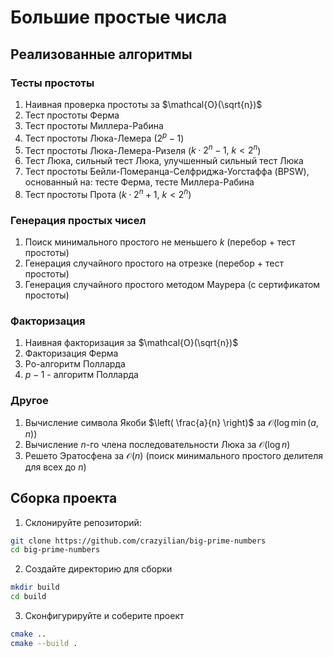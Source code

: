 # Большие простые числа

## Реализованные алгоритмы

### Тесты простоты

1. Наивная проверка простоты за $\mathcal{O}(\sqrt{n})$
1. Тест простоты Ферма
1. Тест простоты Миллера-Рабина
1. Тест простоты Люка-Лемера ($2^p-1$)
1. Тест простоты Люка-Лемера-Ризеля ($k \cdot 2^n - 1,\ k<2^n$)
1. Тест Люка, сильный тест Люка, улучшенный сильный тест Люка
1. Тест простоты Бейли-Померанца-Селфриджа-Уогстаффа (BPSW), основанный на: тесте Ферма, тесте Миллера-Рабина
1. Тест простоты Прота ($k \cdot 2^n + 1,\ k<2^n$)

### Генерация простых чисел

1. Поиск минимального простого не меньшего $k$ (перебор + тест простоты)
1. Генерация случайного простого на отрезке (перебор + тест простоты)
1. Генерация случайного простого методом Маурера (с сертификатом простоты)

### Факторизация

1. Наивная факторизация за $\mathcal{O}(\sqrt{n})$
1. Факторизация Ферма
1. Ро-алгоритм Полларда
1. $p-1$ - алгоритм Полларда

### Другое

1. Вычисление символа Якоби $\left( \frac{a}{n} \right)$ за $\mathcal{O}(\log \min(a,n))$
1. Вычисление $n$-го члена последовательности Люка за $\mathcal{O}(\log n)$
1. Решето Эратосфена за $\mathcal{O}(n)$ (поиск минимального простого делителя для всех до $n$)

## Сборка проекта

1. Склонируйте репозиторий:

```bash
git clone https://github.com/crazyilian/big-prime-numbers
cd big-prime-numbers
```

2. Создайте директорию для сборки

```bash
mkdir build
cd build
```

3. Сконфигурируйте и соберите проект

```bash
cmake ..
cmake --build .
```
